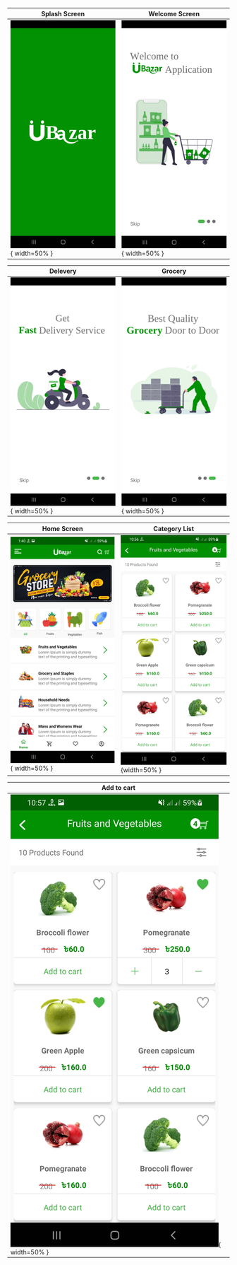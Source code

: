 | Splash Screen                                               | Welcome Screen                                         |
|-------------------------------------------------------------|--------------------------------------------------------|
| ![Splash Screen](screenshot/splash_screen.jpg){ width=50% } | ![Welcome Screen](screenshot/welcome.jpg){ width=50% } |

| Delevery                                          | Grocery                                         |
|---------------------------------------------------|-------------------------------------------------|
| ![Delivery](screenshot/delivery.jpg){ width=50% } | ![Grocery](screenshot/grocery.jpg){ width=50% } |

| Home Screen                                      | Category List                                          |
|--------------------------------------------------|--------------------------------------------------------|
| ![Home Screen](screenshot/home.jpg){ width=50% } | ![Category List](screenshot/category.jpg) {width=50% } |

| Add to cart                                          | 
|------------------------------------------------------|
| ![Add to cart](screenshot/add_cart.jpg){ width=50% } | 


